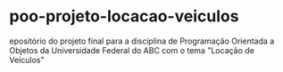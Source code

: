 # poo-projeto-locacao-veiculos
epositório do projeto final para a disciplina de Programação Orientada a Objetos da Universidade Federal do ABC com o tema "Locação de Veículos"

